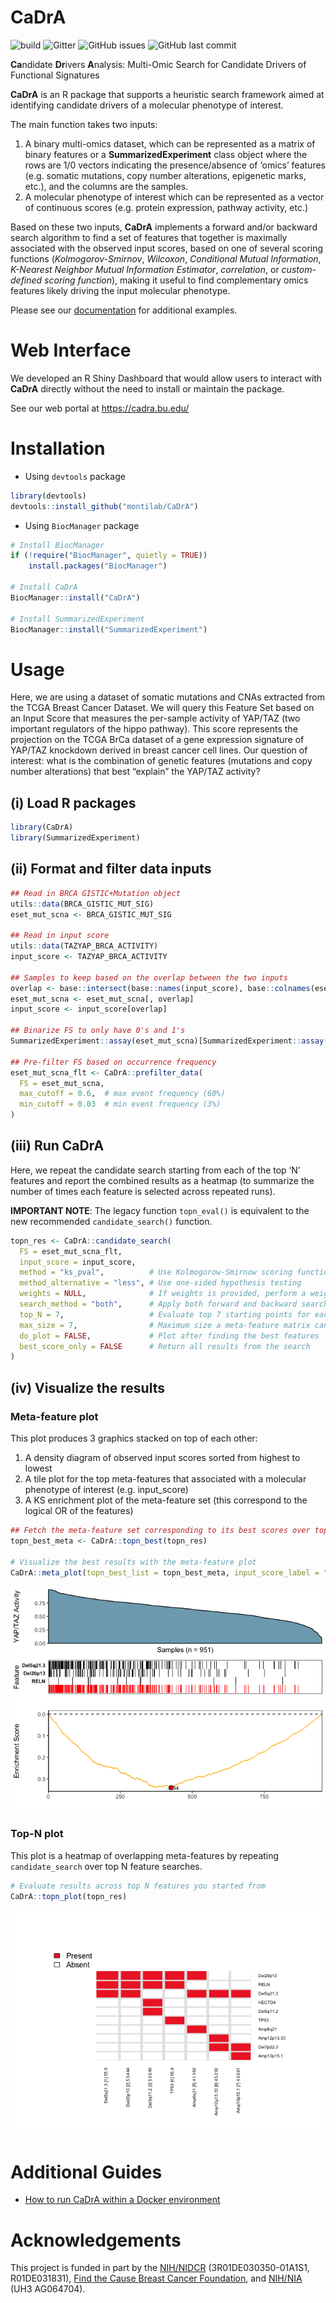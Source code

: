 
<!-- README.md is generated from README.Rmd. Please edit that file -->

# CaDrA

![build](https://github.com/montilab/cadra/workflows/rcmdcheck/badge.svg)
![Gitter](https://img.shields.io/gitter/room/montilab/cadra) ![GitHub
issues](https://img.shields.io/github/issues/montilab/cadra) ![GitHub
last commit](https://img.shields.io/github/last-commit/montilab/cadra)

**Ca**ndidate **Dr**ivers **A**nalysis: Multi-Omic Search for Candidate
Drivers of Functional Signatures

**CaDrA** is an R package that supports a heuristic search framework
aimed at identifying candidate drivers of a molecular phenotype of
interest.

The main function takes two inputs:

1)  A binary multi-omics dataset, which can be represented as a matrix
    of binary features or a **SummarizedExperiment** class object where
    the rows are 1/0 vectors indicating the presence/absence of ‘omics’
    features (e.g. somatic mutations, copy number alterations,
    epigenetic marks, etc.), and the columns are the samples.
2)  A molecular phenotype of interest which can be represented as a
    vector of continuous scores (e.g. protein expression, pathway
    activity, etc.)

Based on these two inputs, **CaDrA** implements a forward and/or
backward search algorithm to find a set of features that together is
maximally associated with the observed input scores, based on one of
several scoring functions (*Kolmogorov-Smirnov*, *Wilcoxon*,
*Conditional Mutual Information*, *K-Nearest Neighbor Mutual Information
Estimator*, *correlation*, or *custom-defined scoring function*), making
it useful to find complementary omics features likely driving the input
molecular phenotype.

Please see our [documentation](https://montilab.github.io/CaDrA/) for
additional examples.

# Web Interface

We developed an R Shiny Dashboard that would allow users to interact
with **CaDrA** directly without the need to install or maintain the
package.

See our web portal at <https://cadra.bu.edu/>

# Installation

- Using `devtools` package

``` r
library(devtools)
devtools::install_github("montilab/CaDrA")
```

- Using `BiocManager` package

``` r
# Install BiocManager
if (!require("BiocManager", quietly = TRUE))
    install.packages("BiocManager")

# Install CaDrA
BiocManager::install("CaDrA")

# Install SummarizedExperiment
BiocManager::install("SummarizedExperiment")
```

# Usage

Here, we are using a dataset of somatic mutations and CNAs extracted
from the TCGA Breast Cancer Dataset. We will query this Feature Set
based on an Input Score that measures the per-sample activity of YAP/TAZ
(two important regulators of the hippo pathway). This score represents
the projection on the TCGA BrCa dataset of a gene expression signature
of YAP/TAZ knockdown derived in breast cancer cell lines. Our question
of interest: what is the combination of genetic features (mutations and
copy number alterations) that best “explain” the YAP/TAZ activity?

## (i) Load R packages

``` r
library(CaDrA)
library(SummarizedExperiment)
```

## (ii) Format and filter data inputs

``` r
## Read in BRCA GISTIC+Mutation object
utils::data(BRCA_GISTIC_MUT_SIG)
eset_mut_scna <- BRCA_GISTIC_MUT_SIG

## Read in input score
utils::data(TAZYAP_BRCA_ACTIVITY)
input_score <- TAZYAP_BRCA_ACTIVITY

## Samples to keep based on the overlap between the two inputs
overlap <- base::intersect(base::names(input_score), base::colnames(eset_mut_scna))
eset_mut_scna <- eset_mut_scna[, overlap]
input_score <- input_score[overlap]

## Binarize FS to only have 0's and 1's
SummarizedExperiment::assay(eset_mut_scna)[SummarizedExperiment::assay(eset_mut_scna) > 1] <- 1.0

## Pre-filter FS based on occurrence frequency
eset_mut_scna_flt <- CaDrA::prefilter_data(
  FS = eset_mut_scna,
  max_cutoff = 0.6,  # max event frequency (60%)
  min_cutoff = 0.03  # min event frequency (3%)
)  
```

## (iii) Run CaDrA

Here, we repeat the candidate search starting from each of the top ‘N’
features and report the combined results as a heatmap (to summarize the
number of times each feature is selected across repeated runs).

**IMPORTANT NOTE**: The legacy function `topn_eval()` is equivalent to
the new recommended `candidate_search()` function.

``` r
topn_res <- CaDrA::candidate_search(
  FS = eset_mut_scna_flt,
  input_score = input_score,
  method = "ks_pval",          # Use Kolmogorow-Smirnow scoring function 
  method_alternative = "less", # Use one-sided hypothesis testing
  weights = NULL,              # If weights is provided, perform a weighted-KS test
  search_method = "both",      # Apply both forward and backward search
  top_N = 7,                   # Evaluate top 7 starting points for each search
  max_size = 7,                # Maximum size a meta-feature matrix can extend to
  do_plot = FALSE,             # Plot after finding the best features
  best_score_only = FALSE      # Return all results from the search
)
```

## (iv) Visualize the results

### Meta-feature plot

This plot produces 3 graphics stacked on top of each other:

1.  A density diagram of observed input scores sorted from highest to
    lowest
2.  A tile plot for the top meta-features that associated with a
    molecular phenotype of interest (e.g. input_score)
3.  A KS enrichment plot of the meta-feature set (this correspond to the
    logical OR of the features)

``` r
## Fetch the meta-feature set corresponding to its best scores over top N features searches
topn_best_meta <- CaDrA::topn_best(topn_res)

# Visualize the best results with the meta-feature plot
CaDrA::meta_plot(topn_best_list = topn_best_meta, input_score_label = "YAP/TAZ Activity")
```

![](./man/figures/visualize.best-1.png)<!-- -->

### Top-N plot

This plot is a heatmap of overlapping meta-features by repeating
`candidate_search` over top N feature searches.

``` r
# Evaluate results across top N features you started from
CaDrA::topn_plot(topn_res) 
```

![](./man/figures/summarize-1.png)<!-- -->

# Additional Guides

- [How to run CaDrA within a Docker
  environment](https://montilab.github.io/CaDrA/articles/docker.html)

# Acknowledgements

This project is funded in part by the
[NIH/NIDCR](https://www.nidcr.nih.gov/) (3R01DE030350-01A1S1,
R01DE031831), [Find the Cause Breast Cancer
Foundation](https://findthecausebcf.org), and
[NIH/NIA](https://www.nia.nih.gov/) (UH3 AG064704).
